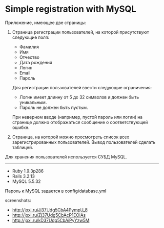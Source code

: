 Simple registration with MySQL
=================

Приложение, имеющее две страницы:

1. Страница регистрации пользователей, на которой присутствуют
   следующие поля:
   - Фамилия
   - Имя
   - Отчество
   - Дата рождения
   - Логин
   - Email
   - Пароль

	Для регистрации пользователей ввести следующие ограничения:
 	 * Логин имеет длинну от 5 до 32 символов и должен быть уникальным.
	 * Пароль не должен быть пустым.

	При неверном вводе (например, пустой пароль или логин) на странице должно отображаться сообщение о соответствующей ошибке.

2. Страница, на которой можно просмотреть список всех зарегистрированных пользователей.
Вывод пользователей сделать таблицей.

Для хранения пользователей используется СУБД MySQL.

----------------------------

* Ruby 1.9.3p286
* Rails 3.2.13
* MySQL 5.5.32

Пароль к MySQL задается в config/database.yml

screenshots:

+ http://joxi.ru/Jj37Udg5CbA4PympU_8
+ http://joxi.ru/Zj37Udg5CbAcP1EOIAs
+ http://joxi.ru/kD37Udg5CbAiPyYzw5M

